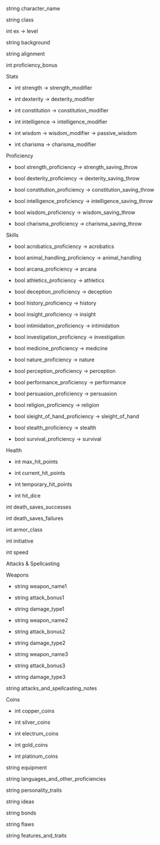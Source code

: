 string character_name

string class

int ex → level

string background

string alignment

int proficiency_bonus

Stats

* int strength → strength_modifier

* int dexterity → dexterity_modifier

* int constitution → constitution_modifier

* int intelligence → intelligence_modifier

* int wisdom → wisdom_modifier → passive_wisdom

* int charisma → charisma_modifier

Proficiency

* bool strength_proficiency → strength_saving_throw

* bool dexterity_proficiency → dexterity_saving_throw

* bool constitution_proficiency → constitution_saving_throw

* bool intelligence_proficiency → intelligence_saving_throw

* bool wisdom_proficiency → wisdom_saving_throw

* bool charisma_proficiency → charisma_saving_throw

Skills

* bool acrobatics_proficiency → acrobatics

* bool animal_handling_proficiency → animal_handling

* bool arcana_proficiency → arcana

* bool athletics_proficiency → athletics

* bool deception_proficiency → deception

* bool history_proficiency → history

* bool insight_proficiency → insight

* bool intimidation_proficiency → intimidation

* bool investigation_proficiency → investigation

* bool medicine_proficiency → medicine

* bool nature_proficiency → nature

* bool perception_proficiency → perception

* bool performance_proficiency → performance

* bool persuasion_proficiency → persuasion

* bool religion_proficiency → religion

* bool sleight_of_hand_proficiency → sleight_of_hand

* bool stealth_proficiency → stealth

* bool survival_proficiency → survival

Health

* int max_hit_points

* int current_hit_points

* int temporary_hit_points

* int hit_dice

int death_saves_successes

int death_saves_failures

int armor_class

int initiative

int speed

Attacks & Spellcasting

Weapons

* string weapon_name1

* string attack_bonus1

* string damage_type1

* string weapon_name2

* string attack_bonus2

* string damage_type2

* string weapon_name3

* string attack_bonus3

* string damage_type3

string attacks_and_spellcasting_notes

Coins

* int copper_coins

* int silver_coins

* int electrum_coins

* int gold_coins

* int platinum_coins

string equipment

string languages_and_other_proficiencies

string personality_traits

string ideas

string bonds

string flaws

string features_and_traits